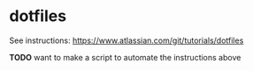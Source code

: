# dotfiles

See instructions: https://www.atlassian.com/git/tutorials/dotfiles

**TODO** want to make a script to automate the instructions above
